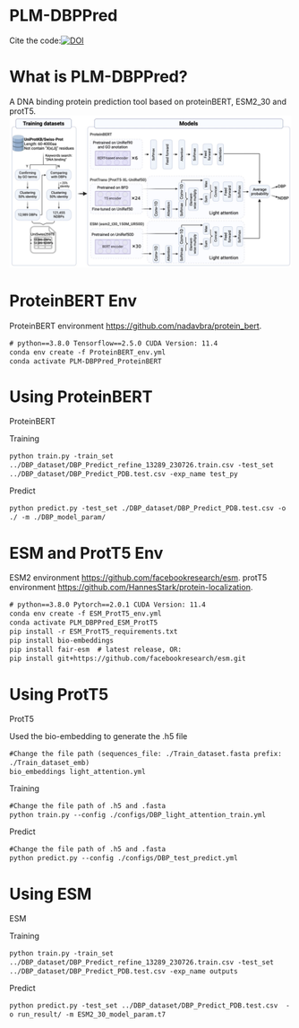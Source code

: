 # PLM-DBPPred
Cite the code:[![DOI](https://zenodo.org/badge/654626858.svg)](https://zenodo.org/doi/10.5281/zenodo.10675351)

What is PLM-DBPPred?
=============
A DNA binding protein prediction tool based on proteinBERT, ESM2_30 and protT5.
![image](https://github.com/Violet969/PLM-DBPPred/blob/main/PLM-DBPPred.jpg)

ProteinBERT Env
=============
ProteinBERT environment https://github.com/nadavbra/protein_bert.
```
# python==3.8.0 Tensorflow==2.5.0 CUDA Version: 11.4 
conda env create -f ProteinBERT_env.yml
conda activate PLM-DBPPred_ProteinBERT
```

Using ProteinBERT
=============
ProteinBERT

Training
```
python train.py -train_set ../DBP_dataset/DBP_Predict_refine_13289_230726.train.csv -test_set ../DBP_dataset/DBP_Predict_PDB.test.csv -exp_name test_py
```
Predict
```
python predict.py -test_set ./DBP_dataset/DBP_Predict_PDB.test.csv -o ./ -m ./DBP_model_param/
```

ESM and ProtT5 Env
=============
ESM2 environment https://github.com/facebookresearch/esm.
protT5 environment https://github.com/HannesStark/protein-localization.
```
# python==3.8.0 Pytorch==2.0.1 CUDA Version: 11.4 
conda env create -f ESM_ProtT5_env.yml
conda activate PLM_DBPPred_ESM_ProtT5
pip install -r ESM_ProtT5_requirements.txt
pip install bio-embeddings
pip install fair-esm  # latest release, OR:
pip install git+https://github.com/facebookresearch/esm.git
```

Using ProtT5
=============
ProtT5

Used the bio-embedding to generate the .h5 file
```
#Change the file path (sequences_file: ./Train_dataset.fasta prefix: ./Train_dataset_emb)
bio_embeddings light_attention.yml
```
Training
```
#Change the file path of .h5 and .fasta
python train.py --config ./configs/DBP_light_attention_train.yml
```
Predict
```
#Change the file path of .h5 and .fasta
python predict.py --config ./configs/DBP_test_predict.yml
```
Using ESM
=============
ESM

Training
```
python train.py -train_set ../DBP_dataset/DBP_Predict_refine_13289_230726.train.csv -test_set ../DBP_dataset/DBP_Predict_PDB.test.csv -exp_name outputs
```
Predict
```
python predict.py -test_set ../DBP_dataset/DBP_Predict_PDB.test.csv  -o run_result/ -m ESM2_30_model_param.t7
```
